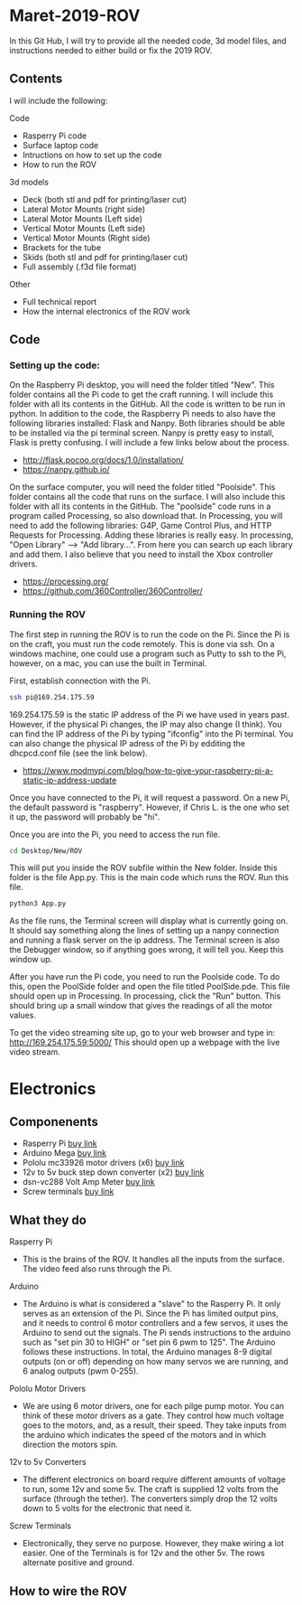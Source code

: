 # Maret-2019-ROV
In this Git Hub, I will try to provide all the needed code, 3d model files, and instructions needed to either build or fix the 2019 ROV. 

## Contents
I will include the following:

Code
- Rasperry Pi code
- Surface laptop code
- Intructions on how to set up the code
- How to run the ROV

3d models
- Deck (both stl and pdf for printing/laser cut)
- Lateral Motor Mounts (right side)
- Lateral Motor Mounts (Left side)
- Vertical Motor Mounts (Left side)
- Vertical Motor Mounts (Right side)
- Brackets for the tube
- Skids (both stl and pdf for printing/laser cut)
- Full assembly (.f3d file format)

Other
- Full technical report
- How the internal electronics of the ROV work

## Code
### Setting up the code:

On the Raspberry Pi desktop, you will need the folder titled "New". This folder contains all the Pi code to get the craft running. I will include this folder with all its contents in the GitHub. All the code is written to be run in python. In addition to the code, the Raspberry Pi needs to also have the following libraries installed: Flask and Nanpy. Both libraries should be able to be installed via the pi terminal screen. Nanpy is pretty easy to install, Flask is pretty confusing. I will include a few links below about the process. 
- http://flask.pocoo.org/docs/1.0/installation/
- https://nanpy.github.io/

On the surface computer, you will need the folder titled "Poolside". This folder contains all the code that runs on the surface. I will also include this folder with all its contents in the GitHub. The "poolside" code runs in a program called Processing, so also download that. In Processing, you will need to add the following libraries: G4P, Game Control Plus, and HTTP Requests for Processing. Adding these libraries is really easy. In processing, "Open Library" --> "Add library...". From here you can search up each library and add them. I also believe that you need to install the Xbox controller drivers. 
- https://processing.org/
- https://github.com/360Controller/360Controller/

### Running the ROV
 
The first step in running the ROV is to run the code on the Pi. Since the Pi is on the craft, you must run the code remotely. This is done via ssh. On a windows machine, one could use a program such as Putty to ssh to the Pi, however, on a mac, you can use the built in Terminal. 

First, establish connection with the Pi. 
```bash
ssh pi@169.254.175.59
```
169.254.175.59 is the static IP address of the Pi we have used in years past. However, if the physical Pi changes, the IP may also change (I think). You can find the IP address of the Pi by typing "ifconfig" into the Pi terminal. You can also change the physical IP adress of the Pi by edditing the dhcpcd.conf file (see the link below). 
- https://www.modmypi.com/blog/how-to-give-your-raspberry-pi-a-static-ip-address-update

Once you have connected to the Pi, it will request a password. On a new Pi, the default password is "raspberry". However, if Chris L. is the one who set it up, the password will probably be "hi".

Once you are into the Pi, you need to access the run file.
```bash
cd Desktop/New/ROV
```

This will put you inside the ROV subfile within the New folder. Inside this folder is the file App.py. This is the main code which runs the ROV. Run this file.
```bash
python3 App.py
```

As the file runs, the Terminal screen will display what is currently going on. It should say something along the lines of setting up a nanpy connection and running a flask server on the ip address. The Terminal screen is also the Debugger window, so if anything goes wrong, it will tell you. Keep this window up. 

After you have run the Pi code, you need to run the Poolside code. To do this, open the PoolSide folder and open the file titled PoolSide.pde. This file should open up in Processing. In processing, click the "Run" button. This should bring up a small window that gives the readings of all the motor values. 

To get the video streaming site up, go to your web browser and type in:
http://169.254.175.59:5000/ 
This should open up a webpage with the live video stream. 

# Electronics

## Componenents
- Rasperry Pi [buy link](https://www.amazon.com/ELEMENT-Element14-Raspberry-Pi-Motherboard/dp/B07BDR5PDW/ref=sr_1_4?crid=31RQ6DEWEKAVE&keywords=rasberry+pie+3+b%2B&qid=1559358411&s=gateway&sprefix=rasperry+%2Caps%2C137&sr=8-4)
- Arduino Mega [buy link](https://www.amazon.com/Elegoo-EL-CB-003-ATmega2560-ATMEGA16U2-Arduino/dp/B01H4ZLZLQ/ref=sr_1_1_sspa?keywords=arduino+mega&qid=1559358446&s=gateway&sr=8-1-spons&psc=1)
- Pololu mc33926 motor drivers (x6) [buy link](https://www.pololu.com/product/1212)
- 12v to 5v buck step down converter (x2) [buy link](https://www.amazon.com/DROK-Electric-Converter-Step-down-Regulator/dp/B00C63TLCC?ref_=fsclp_pl_dp_2)
- dsn-vc288 Volt Amp Meter [buy link](https://www.amazon.com/McIgIcM-Digital-Voltmeter-Ammeter-10ADetector/dp/B06XR2XKNT/ref=sr_1_1?keywords=volt+amp+display&qid=1559358294&s=gateway&sr=8-1-spell)
- Screw terminals [buy link](https://www.amazon.com/Eowpower-Position-Terminal-Insulated-Barrier/dp/B06XKFCTSM/ref=sr_1_4?keywords=screw+terminal+8&qid=1559358236&s=electronics&sr=1-4)

## What they do
Rasperry Pi
- This is the brains of the ROV. It handles all the inputs from the surface. The video feed also runs through the Pi.

Arduino 
- The Arduino is what is considered a "slave" to the Rasperry Pi. It only serves as an extension of the Pi. Since the Pi has limited output pins, and it needs to control 6 motor controllers and a few servos, it uses the Arduino to send out the signals. The Pi sends instructions to the arduino such as "set pin 30 to HIGH" or "set pin 6 pwm to 125". The  Arduino follows these instructions. In total, the Arduino manages 8-9 digital outputs (on or off) depending on how many servos we are running, and 6 analog outputs (pwm 0-255).

Pololu Motor Drivers
- We are using 6 motor drivers, one for each pilge pump motor. You can think of these motor drivers as a gate. They control how much voltage goes to the motors, and, as a result, their speed. They take inputs from the arduino which indicates the speed of the motors and in which direction the motors spin. 

12v to 5v Converters
- The different electronics on board require different amounts of voltage to run, some 12v and some 5v. The craft is supplied 12 volts from the surface (through the tether). The converters simply drop the 12 volts down to 5 volts for the electronic that need it. 

Screw Terminals
- Electronically, they serve no purpose. However, they make wiring a lot easier. One of the Terminals is for 12v and the other 5v. The rows alternate positive and ground. 

## How to wire the ROV


